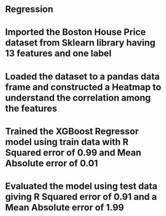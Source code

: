 # Regression
# Imported the Boston House Price dataset from Sklearn library having 13 features and one label
# Loaded the dataset to a pandas data frame and constructed a Heatmap to understand the correlation among the features
# Trained the XGBoost Regressor model using train data with R Squared error of 0.99 and Mean Absolute error of 0.01
# Evaluated the model using test data giving R Squared error of 0.91 and a Mean Absolute error of 1.99
